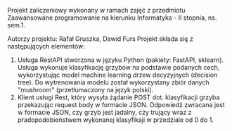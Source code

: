 Projekt zaliczeniowy wykonany w ramach zajęć z przedmiotu Zaawansowane programowanie na kierunku Informatyka - II stopnia, ns. sem.1.

Autorzy projektu: Rafał Gruszka, Dawid Furs
Projekt składa się z następujących elementów:
  1. Usługa RestAPI stworzona w języku Python (pakiety: FastAPI, sklearn). Usługa wykonuje klasyfikację grzybów na podstawie podanych cech, wykorzystując model machine learning drzew decyzyjnych (decision tree).
  Do wytrenowania modelu został wykorzystany zbiór danych "mushroom" (przetłumaczony na język polski).  
  2. Klient usługi Rest, który wysyła żądanie POST dot. klasyfikacji grzyba przekazując request body w formacie JSON. Odpowiedź zwracana jest w formacie JSON, czy grzyb jest jadalny, czy trujący wraz z             
  pradopodobieństwem wykonanej klasyfikaji w przedziale od 0 do 1.
    
